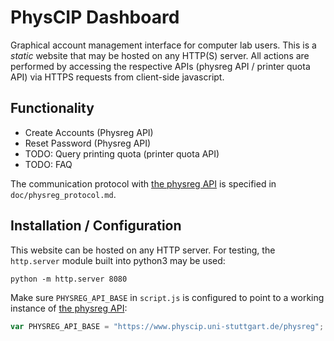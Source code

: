 # PhysCIP Dashboard
Graphical account management interface for computer lab users. This is a *static* website that may be hosted on any HTTP(S) server. All actions are performed by accessing the respective APIs (physreg API / printer quota API) via HTTPS requests from client-side javascript.

## Functionality
* Create Accounts (Physreg API)
* Reset Password (Physreg API)
* TODO: Query printing quota (printer quota API)
* TODO: FAQ

The communication protocol with [the physreg API](https://github.com/physcip/physreg) is specified in `doc/physreg_protocol.md`.

## Installation / Configuration
This website can be hosted on any HTTP server. For testing, the `http.server` module built into python3 may be used:
```
python -m http.server 8080
```

Make sure `PHYSREG_API_BASE` in `script.js` is configured to point to a working instance of [the physreg API](https://github.com/physcip/physreg):
```JavaScript
var PHYSREG_API_BASE = "https://www.physcip.uni-stuttgart.de/physreg";
```
